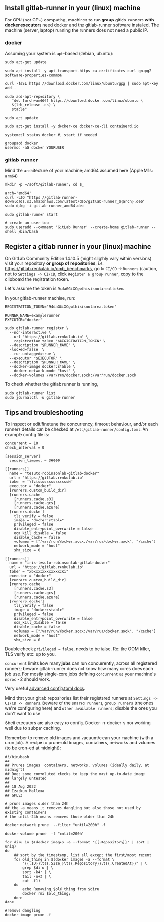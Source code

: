 ## Install gitlab-runner in your (linux) machine

For CPU (not GPU) computing, machines to run **group** gitlab-runners **with docker executors** need docker and the gitlab-runner software installed. The machine (server, laptop) running the runners does not need a public IP.

### docker

Assuming your system is `apt`-based (debian, ubuntu):

```
sudo apt-get update

sudo apt install -y apt-transport-https ca-certificates curl gnupg2 software-properties-common

curl -fsSL https://download.docker.com/linux/ubuntu/gpg | sudo apt-key add -

sudo add-apt-repository \
   "deb [arch=amd64] https://download.docker.com/linux/ubuntu \
   $(lsb_release -cs) \
   stable"

sudo apt update

sudo apt-get install -y docker-ce docker-ce-cli containerd.io

systemctl status docker #; start if needed

groupadd docker
usermod -aG docker YOURUSER
```

### gitlab-runner

Mind the `arch`itecture of your machine; amd64 assumed here (Apple M1s: `arm64`)

```
mkdir -p ~/soft/gitlab-runner; cd $_

arch='amd64'
curl -LJO "https://gitlab-runner-downloads.s3.amazonaws.com/latest/deb/gitlab-runner_${arch}.deb"
sudo dpkg -i gitlab-runner_amd64.deb

sudo gitlab-runner start

# create an user too
sudo useradd --comment 'GitLab Runner' --create-home gitlab-runner --shell /bin/bash
```

## Register a gitlab runner in your (linux) machine 

On GitLab Community Edition 14.10.5 (might sligthly vary within versions) visit your repository **or group of repositories**, i.e. https://gitlab.renkulab.io/omb_benchmarks, go to `CI/CD` -> `Runners` (caution, not to `Settings -> CI/CD`, click `Register a group runner`, copy to the clipboard the registration token.

Let's assume the token is `94daGGiXCgwthisisnotarealtoken`.

In your gitlab-runner machine, run:

```
REGISTRATION_TOKEN="94daGGiXCgwthisisnotarealtoken"

RUNNER_NAME=examplerunner
EXECUTOR="docker"

sudo gitlab-runner register \
  --non-interactive \
  --url "https://gitlab.renkulab.io" \
  --registration-token "$REGISTRATION_TOKEN" \
  --description "$RUNNER_NAME" \
  -locked=false  \
  --run-untagged=true \
  --executor "$EXECUTOR" \
  --description "$RUNNER_NAME" \
  --docker-image docker:stable \
  --docker-network-mode "host" \
  --docker-volumes /var/run/docker.sock:/var/run/docker.sock

```

To check whether the gitlab runner is running,

```
sudo gitlab-runner list
sudo journalctl -u gitlab-runner
```

## Tips and troubleshooting

To inspect or edit/finetune the concurrency, timeout behaviour, and/or each runners details can be checked at `/etc/gitlab-runner/config.toml`. An example config file is:

```
concurrent = 10
check_interval = 0

[session_server]
  session_timeout = 36000

[[runners]]
  name = "tesuto-robinsonlab-gitlab-docker"
  url = "https://gitlab.renkulab.io"
  token = "YfztssssssssssssssN"
  executor = "docker"
  [runners.custom_build_dir]
  [runners.cache]
    [runners.cache.s3]
    [runners.cache.gcs]
    [runners.cache.azure]
  [runners.docker]
    tls_verify = false
    image = "docker:stable"
    privileged = false
    disable_entrypoint_overwrite = false
    oom_kill_disable = false
    disable_cache = false
    volumes = ["/var/run/docker.sock:/var/run/docker.sock", "/cache"]
    network_mode = "host"
    shm_size = 0

[[runners]]
  name = "iris-tesuto-robinsonlab-gitlab-docker"
  url = "https://gitlab.renkulab.io"
  token = "xbxxxxxxxxxxxxxKi"
  executor = "docker"
  [runners.custom_build_dir]
  [runners.cache]
    [runners.cache.s3]
    [runners.cache.gcs]
    [runners.cache.azure]
  [runners.docker]
    tls_verify = false
    image = "docker:stable"
    privileged = false
    disable_entrypoint_overwrite = false
    oom_kill_disable = false
    disable_cache = false
    volumes = ["/var/run/docker.sock:/var/run/docker.sock", "/cache"]
    network_mode = "host"
    shm_size = 0

```

Double check `privileged = false`, needs to be false. Re: the OOM killer, TLS verify etc: up to you.

`concurrent` limits how many **jobs** can run concurrently, across all registered runners; beware gitlab-runner does not know how many cores does each job use. For mostly single-core jobs defining `concurrent` as your machine's `nproc` - 2 should work.

Very useful [advanced config.toml docs](https://docs.gitlab.com/runner/configuration/advanced-configuration.html).

Mind that your gitlab repositories list their registered runners at `Settings -> CI/CD -> Runners`. Beware of the `shared runners`, `group runners` (the ones we're configuring here) and `other available runners`; disable the ones you don't want to use. 

Shell executors are also easy to config. Docker-in-docker is not working well due to subpar caching.

Remember to remove old images and vacuum/clean your machine (with a cron job). A recipe to prune old images, containers, networks and volumes (to be cron-ed at midnight):

```
#!/bin/bash
##
## Prunes images, containers, networks, volumes (ideally daily, at midnight)
## Does some convoluted checks to keep the most up-to-date image
## largely untested
##
## 18 Aug 2022
## Izaskun Mallona
## GPLv3

# prune images older than 24h
## the -a means it removes dangling but also those not used by existing containers
# the until-24h means removes those older than 24h

docker network prune  --filter "until=200h" -f

docker volume prune  -f "until=200h"

for diru in $(docker images -a --format "{{.Repository}}" | sort | uniq)
do
    ## sort by the timestamp, list all except the first/most recent
    for old_thing in $(docker images -a --format \
        "{{.ID}}\t{{.Size}}\t{{.Repository}}\t{{.CreatedAt}}" | \
        grep $diru | \
        sort -k4r | \
        tail -n+2 | \
        cut -f1)
    do
        echo Removing $old_thing from $diru
        docker rmi $old_thing;
    done
done

#remove dangling
docker image prune -f
```
